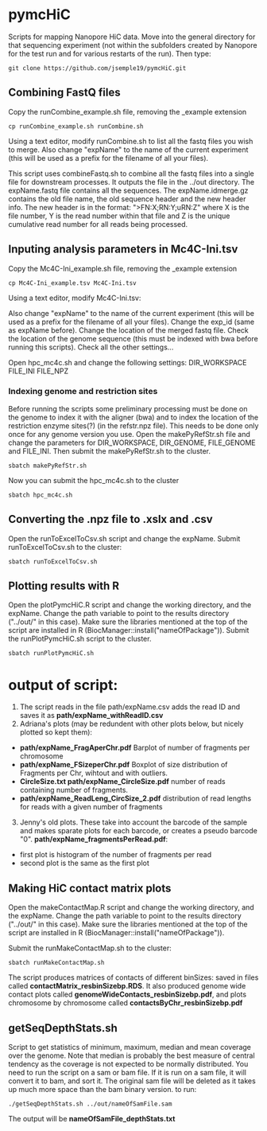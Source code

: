 # pymcHiC
Scripts for mapping Nanopore HiC data.
Move into the general directory for that sequencing experiment (not within the subfolders created by Nanopore for the test run and for various restarts of the run). Then type:
```
git clone https://github.com/jsemple19/pymcHiC.git
```

## Combining FastQ files
Copy the runCombine_example.sh file, removing the _example extension

```
cp runCombine_example.sh runCombine.sh
```

Using a text editor, modify runCombine.sh to list all the fastq files you wish to merge. Also change "expName" to the name of the current experiment (this will be used as a prefix for the filename of all your files).

This script uses combineFastq.sh to combine all the fastq files into a single file for downstream processes. It outputs the file in the ../out directory. The expName.fastq file contains all the sequences. The expName.idmerge.gz contains the old file name, the old sequence header and the new header info. The new header is in the format: ">FN:X;RN:Y;uRN:Z" where X is the file number, Y is the read number within that file and Z is the unique cumulative read number for all reads being processed.

## Inputing analysis parameters in Mc4C-Ini.tsv
Copy the Mc4C-Ini_example.sh file, removing the _example extension

```
cp Mc4C-Ini_example.tsv Mc4C-Ini.tsv
```
Using a text editor, modify Mc4C-Ini.tsv:

Also change "expName" to the name of the current experiment (this will be used as a prefix for the filename of all your files).
Change the exp_id (same as expName before).
Change the location of the merged fastq file.
Check the location of the genome sequence (this must be indexed with bwa before running this scripts).
Check all the other settings...

Open hpc_mc4c.sh and change the following settings:
DIR_WORKSPACE
FILE_INI
FILE_NPZ

### Indexing genome and restriction sites
Before running the scripts some preliminary processing must be done on the genome to index it with the aligner (bwa) and to index the location of the restriction enzyme sites(?) (in the refstr.npz file). This needs to be done only once for any genome version you use. Open the makePyRefStr.sh file and change the parameters for DIR_WORKSPACE, DIR_GENOME, FILE_GENOME and FILE_INI.
Then submit the makePyRefStr.sh to the cluster.
```
sbatch makePyRefStr.sh
```
Now you can submit the hpc_mc4c.sh to the cluster
```
sbatch hpc_mc4c.sh
```

## Converting the .npz file to .xslx and .csv
Open the runToExcelToCsv.sh script and change the expName.
Submit runToExcelToCsv.sh to the cluster:
```
sbatch runToExcelToCsv.sh
```

## Plotting results with R
Open the plotPymcHiC.R script and change the working directory, and the expName. Change the path variable to point to the results directory ("../out/" in this case).
Make sure the libraries mentioned at the top of the script are installed in R (BiocManager::install("nameOfPackage")).
Submit the runPlotPymcHiC.sh script to the cluster.
```
sbatch runPlotPymcHiC.sh
```
# output of script:
1. The script reads in the file path/expName.csv adds the read ID and saves it as **path/expName_withReadID.csv**
2. Adriana's plots (may be redundent with other plots below, but nicely plotted so kept them):
- **path/expName_FragAperChr.pdf** Barplot of number of fragments per chromosome
- **path/expName_FSizeperChr.pdf** Boxplot of size distribution of Fragments per Chr, wihtout and with outliers.
- **CircleSize.txt path/expName_CircleSize.pdf** number of reads containing number of fragments.
- **path/expName_ReadLeng_CircSize_2.pdf** distribution of read lengths for reads with a given number of fragments
3. Jenny's old plots. These take into account the barcode of the sample and makes sparate plots for each barcode, or creates a pseudo barcode "0".  **path/expName_fragmentsPerRead.pdf**:
- first plot is histogram of the number of fragments per read
- second plot is the same as the first plot

## Making HiC contact matrix plots
Open the makeContactMap.R script and change the working directory, and the expName. Change the path variable to point to the results directory ("../out/" in this case).
Make sure the libraries mentioned at the top of the script are installed in R (BiocManager::install("nameOfPackage")).

Submit the runMakeContactMap.sh to the cluster:
```
sbatch runMakeContactMap.sh
```
The script produces matrices of contacts of different binSizes: saved in files called **contactMatrix_resbinSizebp.RDS**. It also produced genome wide contact plots called **genomeWideContacts_resbinSizebp.pdf**, and plots chromosome by chromosome called **contactsByChr_resbinSizebp.pdf**

## getSeqDepthStats.sh
Script to get statistics of minimum, maximum, median and mean coverage over the genome. Note that median is probably the best measure of central tendency as the coverage is not expected to be normally distributed.
You need to run the script on a sam or bam file. If it is run on a sam file, it will convert it to bam, and sort it. The original sam file will be deleted as it takes up much more space than the bam binary version.
to run:
```
./getSeqDepthStats.sh ../out/nameOfSamFile.sam
```
The output will be **nameOfSamFile_depthStats.txt**
